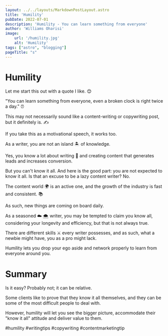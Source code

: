 ```yaml
---
layout: ../../layouts/MarkdownPostLayout.astro
title: 'Humility'
pubDate: 2022-07-01
description: 'Humility - You can learn something from everyone'
author: 'Williams Oharisi'
image:
    url: '/humility.jpg'
    alt: 'Humility'
tags: ["astro", "blogging"]
pageTitle: "s"
---
```


# Humility

Let me start this out with a quote I like. 😊

"You can learn something from everyone, even a broken clock is right twice a day." ⏰

This may not necessarily sound like a content-writing or copywriting post, but it definitely is. ✍️

If you take this as a motivational speech, it works too.

As a writer, you are not an island 🏝️ of knowledge.

Yes, you know a lot about writing 📖 and creating content that generates leads and increases conversion.

But you can't know it all. And here is the good part: you are not expected to know it all. Is that an excuse to be a lazy content writer? No. 

The content world 🌍 is an active one, and the growth of the industry is fast and consistent. 📚

 As such, new things are coming on board daily.

As a seasoned ☁️ 🌨️ writer, you may be tempted to claim you know all, considering your longevity and efficiency, but that is not always true.

There are different skills ⚔️ every writer possesses, and as such, what a newbie might have, you as a pro might lack. 

Humility lets you drop your ego aside and network properly to learn from everyone around you.

# Summary

Is it easy? Probably not; it can be relative.

Some clients like to prove that they know it all themselves, and they can be some of the most difficult people to deal with. 

However, humility will let you see the bigger picture, accommodate their "know it all" attitude and deliver value to them.

#humility #writingtips #copywriting #contentmarketingtip
